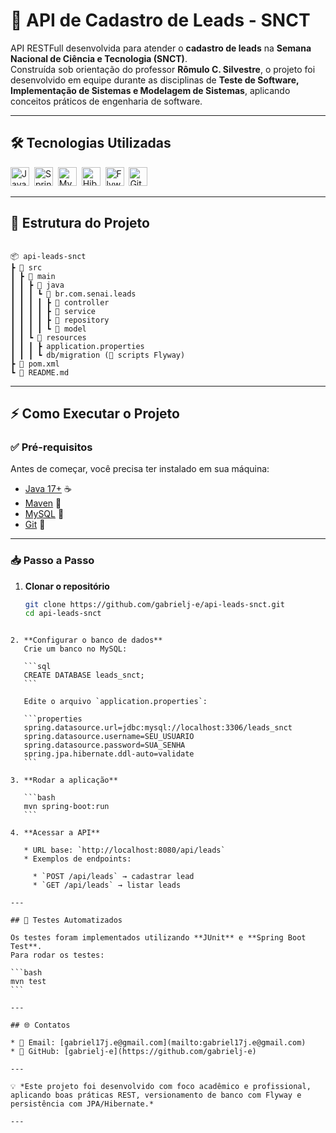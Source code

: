 # 🚀 API de Cadastro de Leads - SNCT

API RESTFull desenvolvida para atender o **cadastro de leads** na **Semana Nacional de Ciência e Tecnologia (SNCT)**.  
Construída sob orientação do professor **Rômulo C. Silvestre**, o projeto foi desenvolvido em equipe durante as disciplinas de **Teste de Software, Implementação de Sistemas e Modelagem de Sistemas**, aplicando conceitos práticos de engenharia de software.

---

## 🛠️ Tecnologias Utilizadas

<p align="left">
  <img src="https://cdn.jsdelivr.net/gh/devicons/devicon/icons/java/java-original.svg" title="Java" width="30" />&nbsp;
  <img src="https://cdn.jsdelivr.net/gh/devicons/devicon/icons/spring/spring-original.svg" title="Spring Boot" width="30" />&nbsp;
  <img src="https://cdn.jsdelivr.net/gh/devicons/devicon/icons/mysql/mysql-original.svg" title="MySQL" width="30" />&nbsp;
  <img src="https://cdn.jsdelivr.net/gh/devicons/devicon/icons/hibernate/hibernate-original.svg" title="Hibernate" width="30" />&nbsp;
  <img src="https://img.icons8.com/color/48/flyway.png" title="Flyway" width="30" />&nbsp;
  <img src="https://cdn.jsdelivr.net/gh/devicons/devicon/icons/git/git-original.svg" title="Git" width="30" />&nbsp;
</p>

---

## 📂 Estrutura do Projeto

```

📦 api-leads-snct
┣ 📂 src
┃ ┣ 📂 main
┃ ┃ ┣ 📂 java
┃ ┃ ┃ ┗ 📂 br.com.senai.leads
┃ ┃ ┃ ┃ ┣ 📂 controller
┃ ┃ ┃ ┃ ┣ 📂 service
┃ ┃ ┃ ┃ ┣ 📂 repository
┃ ┃ ┃ ┃ ┗ 📂 model
┃ ┃ ┗ 📂 resources
┃ ┃ ┃ ┣ application.properties
┃ ┃ ┃ ┗ db/migration (📌 scripts Flyway)
┣ 📜 pom.xml
┗ 📜 README.md

````

---

## ⚡ Como Executar o Projeto

### ✅ Pré-requisitos
Antes de começar, você precisa ter instalado em sua máquina:
- [Java 17+](https://adoptium.net/) ☕
- [Maven](https://maven.apache.org/) 🐘
- [MySQL](https://dev.mysql.com/downloads/) 🐬
- [Git](https://git-scm.com/) 🔧

---

### 📥 Passo a Passo

1. **Clonar o repositório**
   ```bash
   git clone https://github.com/gabrielj-e/api-leads-snct.git
   cd api-leads-snct
````

2. **Configurar o banco de dados**
   Crie um banco no MySQL:

   ```sql
   CREATE DATABASE leads_snct;
   ```

   Edite o arquivo `application.properties`:

   ```properties
   spring.datasource.url=jdbc:mysql://localhost:3306/leads_snct
   spring.datasource.username=SEU_USUARIO
   spring.datasource.password=SUA_SENHA
   spring.jpa.hibernate.ddl-auto=validate
   ```

3. **Rodar a aplicação**

   ```bash
   mvn spring-boot:run
   ```

4. **Acessar a API**

   * URL base: `http://localhost:8080/api/leads`
   * Exemplos de endpoints:

     * `POST /api/leads` → cadastrar lead
     * `GET /api/leads` → listar leads

---

## 🧪 Testes Automatizados

Os testes foram implementados utilizando **JUnit** e **Spring Boot Test**.
Para rodar os testes:

```bash
mvn test
```

---

## 🌐 Contatos

* 📧 Email: [gabriel17j.e@gmail.com](mailto:gabriel17j.e@gmail.com)
* 🐙 GitHub: [gabrielj-e](https://github.com/gabrielj-e)

---

💡 *Este projeto foi desenvolvido com foco acadêmico e profissional, aplicando boas práticas REST, versionamento de banco com Flyway e persistência com JPA/Hibernate.*

---
